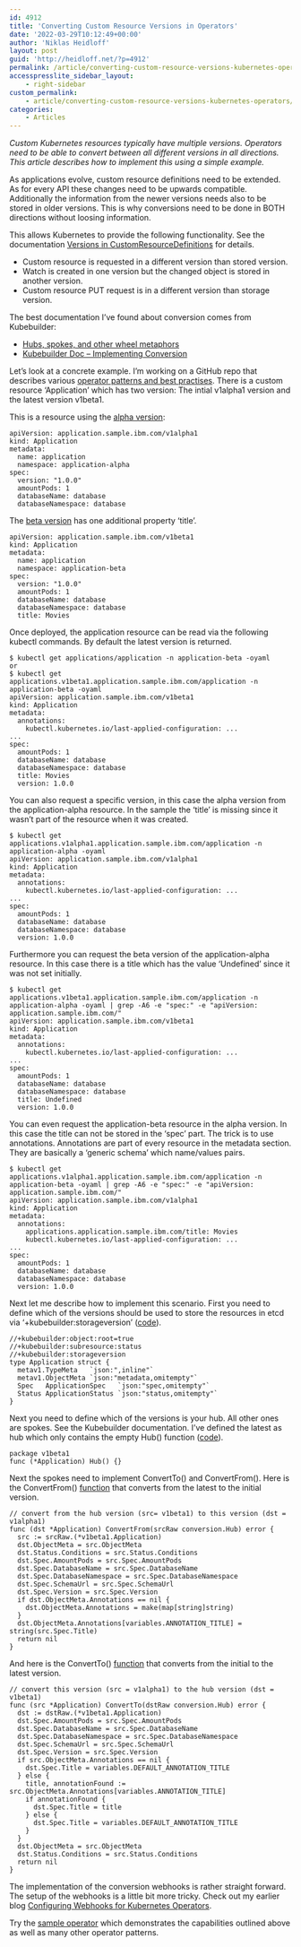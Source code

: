 ```yaml
---
id: 4912
title: 'Converting Custom Resource Versions in Operators'
date: '2022-03-29T10:12:49+00:00'
author: 'Niklas Heidloff'
layout: post
guid: 'http://heidloff.net/?p=4912'
permalink: /article/converting-custom-resource-versions-kubernetes-operators/
accesspresslite_sidebar_layout:
    - right-sidebar
custom_permalink:
    - article/converting-custom-resource-versions-kubernetes-operators/
categories:
    - Articles
---
```


*Custom Kubernetes resources typically have multiple versions. Operators need to be able to convert between all different versions in all directions. This article describes how to implement this using a simple example.*

As applications evolve, custom resource definitions need to be extended. As for every API these changes need to be upwards compatible. Additionally the information from the newer versions needs also to be stored in older versions. This is why conversions need to be done in BOTH directions without loosing information.

This allows Kubernetes to provide the following functionality. See the documentation [Versions in CustomResourceDefinitions](https://kubernetes.io/docs/tasks/extend-kubernetes/custom-resources/custom-resource-definition-versioning/) for details.

- Custom resource is requested in a different version than stored version.
- Watch is created in one version but the changed object is stored in another version.
- Custom resource PUT request is in a different version than storage version.

The best documentation I’ve found about conversion comes from Kubebuilder:

- [Hubs, spokes, and other wheel metaphors](https://book.kubebuilder.io/multiversion-tutorial/conversion-concepts.html)
- [Kubebuilder Doc – Implementing Conversion](https://book.kubebuilder.io/multiversion-tutorial/conversion.html)

Let’s look at a concrete example. I’m working on a GitHub repo that describes various [operator patterns and best practises](https://github.com/IBM/operator-sample-go). There is a custom resource ‘Application’ which has two version: The intial v1alpha1 version and the latest version v1beta1.

This is a resource using the [alpha version](https://github.com/IBM/operator-sample-go/blob/d4b54480a059a8d46443a03f02a5af0e2f3d15a2/operator-application/config/samples/application.sample_v1alpha1_application.yaml):

```
apiVersion: application.sample.ibm.com/v1alpha1
kind: Application
metadata:
  name: application
  namespace: application-alpha
spec:
  version: "1.0.0"
  amountPods: 1
  databaseName: database
  databaseNamespace: database
```

The [beta version](https://github.com/IBM/operator-sample-go/blob/d4b54480a059a8d46443a03f02a5af0e2f3d15a2/operator-application/config/samples/application.sample_v1beta1_application.yaml) has one additional property ‘title’.

```
apiVersion: application.sample.ibm.com/v1beta1
kind: Application
metadata:
  name: application
  namespace: application-beta
spec:
  version: "1.0.0"
  amountPods: 1
  databaseName: database
  databaseNamespace: database
  title: Movies
```

Once deployed, the application resource can be read via the following kubectl commands. By default the latest version is returned.

```
$ kubectl get applications/application -n application-beta -oyaml
or
$ kubectl get applications.v1beta1.application.sample.ibm.com/application -n application-beta -oyaml 
apiVersion: application.sample.ibm.com/v1beta1
kind: Application
metadata:
  annotations:
    kubectl.kubernetes.io/last-applied-configuration: ...
...
spec:
  amountPods: 1
  databaseName: database
  databaseNamespace: database
  title: Movies
  version: 1.0.0
```

You can also request a specific version, in this case the alpha version from the application-alpha resource. In the sample the ‘title’ is missing since it wasn’t part of the resource when it was created.

```
$ kubectl get applications.v1alpha1.application.sample.ibm.com/application -n application-alpha -oyaml
apiVersion: application.sample.ibm.com/v1alpha1
kind: Application
metadata:
  annotations:
    kubectl.kubernetes.io/last-applied-configuration: ...
...
spec:
  amountPods: 1
  databaseName: database
  databaseNamespace: database
  version: 1.0.0
```

Furthermore you can request the beta version of the application-alpha resource. In this case there is a title which has the value ‘Undefined’ since it was not set initially.

```
$ kubectl get applications.v1beta1.application.sample.ibm.com/application -n application-alpha -oyaml | grep -A6 -e "spec:" -e "apiVersion: application.sample.ibm.com/" 
apiVersion: application.sample.ibm.com/v1beta1
kind: Application
metadata:
  annotations:
    kubectl.kubernetes.io/last-applied-configuration: ...
...
spec:
  amountPods: 1
  databaseName: database
  databaseNamespace: database
  title: Undefined
  version: 1.0.0
```

You can even request the application-beta resource in the alpha version. In this case the title can not be stored in the ‘spec’ part. The trick is to use annotations. Annotations are part of every resource in the metadata section. They are basically a ‘generic schema’ which name/values pairs.

```
$ kubectl get applications.v1alpha1.application.sample.ibm.com/application -n application-beta -oyaml | grep -A6 -e "spec:" -e "apiVersion: application.sample.ibm.com/" 
apiVersion: application.sample.ibm.com/v1alpha1
kind: Application
metadata:
  annotations:
    applications.application.sample.ibm.com/title: Movies
    kubectl.kubernetes.io/last-applied-configuration: ...
...
spec:
  amountPods: 1
  databaseName: database
  databaseNamespace: database
  version: 1.0.0
```

Next let me describe how to implement this scenario. First you need to define which of the versions should be used to store the resources in etcd via ‘+kubebuilder:storageversion’ ([code](https://github.com/IBM/operator-sample-go/blob/d4b54480a059a8d46443a03f02a5af0e2f3d15a2/operator-application/api/v1beta1/application_types.go#L31-L41)).

```
//+kubebuilder:object:root=true
//+kubebuilder:subresource:status
//+kubebuilder:storageversion
type Application struct {
  metav1.TypeMeta   `json:",inline"`
  metav1.ObjectMeta `json:"metadata,omitempty"`
  Spec   ApplicationSpec   `json:"spec,omitempty"`
  Status ApplicationStatus `json:"status,omitempty"`
}
```

Next you need to define which of the versions is your hub. All other ones are spokes. See the Kubebuilder documentation. I’ve defined the latest as hub which only contains the empty Hub() function ([code](https://github.com/IBM/operator-sample-go/blob/d4b54480a059a8d46443a03f02a5af0e2f3d15a2/operator-application/api/v1beta1/application_conversion.go)).

```
package v1beta1
func (*Application) Hub() {}
```

Next the spokes need to implement ConvertTo() and ConvertFrom(). Here is the ConvertFrom() [function](https://github.com/IBM/operator-sample-go/blob/d4b54480a059a8d46443a03f02a5af0e2f3d15a2/operator-application/api/v1alpha1/application_conversion.go#L42-L60) that converts from the latest to the initial version.

```
// convert from the hub version (src= v1beta1) to this version (dst = v1alpha1)
func (dst *Application) ConvertFrom(srcRaw conversion.Hub) error {
  src := srcRaw.(*v1beta1.Application)
  dst.ObjectMeta = src.ObjectMeta
  dst.Status.Conditions = src.Status.Conditions
  dst.Spec.AmountPods = src.Spec.AmountPods
  dst.Spec.DatabaseName = src.Spec.DatabaseName
  dst.Spec.DatabaseNamespace = src.Spec.DatabaseNamespace
  dst.Spec.SchemaUrl = src.Spec.SchemaUrl
  dst.Spec.Version = src.Spec.Version
  if dst.ObjectMeta.Annotations == nil {
    dst.ObjectMeta.Annotations = make(map[string]string)
  }
  dst.ObjectMeta.Annotations[variables.ANNOTATION_TITLE] = string(src.Spec.Title)
  return nil
}
```

And here is the ConvertTo() [function](https://github.com/IBM/operator-sample-go/blob/d4b54480a059a8d46443a03f02a5af0e2f3d15a2/operator-application/api/v1alpha1/application_conversion.go#L12-L40) that converts from the initial to the latest version.

```
// convert this version (src = v1alpha1) to the hub version (dst = v1beta1)
func (src *Application) ConvertTo(dstRaw conversion.Hub) error {
  dst := dstRaw.(*v1beta1.Application)
  dst.Spec.AmountPods = src.Spec.AmountPods
  dst.Spec.DatabaseName = src.Spec.DatabaseName
  dst.Spec.DatabaseNamespace = src.Spec.DatabaseNamespace
  dst.Spec.SchemaUrl = src.Spec.SchemaUrl
  dst.Spec.Version = src.Spec.Version
  if src.ObjectMeta.Annotations == nil {
    dst.Spec.Title = variables.DEFAULT_ANNOTATION_TITLE
  } else {
    title, annotationFound := src.ObjectMeta.Annotations[variables.ANNOTATION_TITLE]
    if annotationFound {
      dst.Spec.Title = title
    } else {
      dst.Spec.Title = variables.DEFAULT_ANNOTATION_TITLE
    }
  }
  dst.ObjectMeta = src.ObjectMeta
  dst.Status.Conditions = src.Status.Conditions
  return nil
}
```

The implementation of the conversion webhooks is rather straight forward. The setup of the webhooks is a little bit more tricky. Check out my earlier blog [Configuring Webhooks for Kubernetes Operators](http://heidloff.net/article/configuring-webhooks-kubernetes-operators/).

Try the [sample operator](https://github.com/IBM/operator-sample-go) which demonstrates the capabilities outlined above as well as many other operator patterns.